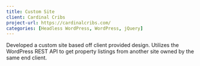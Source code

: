 ```yaml
---
title: Custom Site
client: Cardinal Cribs
project-url: https://cardinalcribs.com/
categories: [Headless WordPress, WordPress, jQuery]
---
```


Developed a custom site based off client provided design. Utilizes the WordPress REST API to get property listings from another site owned by the same end client. 

